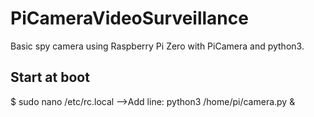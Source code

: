 # PiCameraVideoSurveillance
Basic spy camera using Raspberry Pi Zero with PiCamera and python3.


## Start at boot
$ sudo nano /etc/rc.local
-->Add line:
python3 /home/pi/camera.py &
